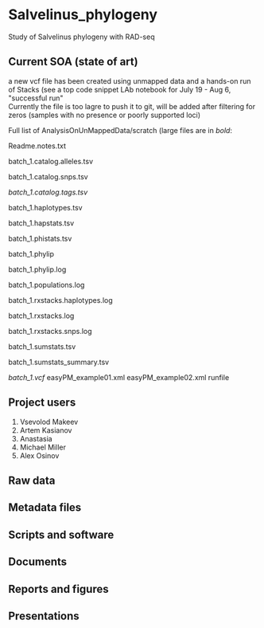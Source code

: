 # Salvelinus_phylogeny
Study of Salvelinus phylogeny with RAD-seq
## Current SOA (state of art)

a new vcf file has been created using unmapped data and a hands-on run of Stacks (see a top code snippet LAb notebook for July 19 - Aug 6,
 "successful run"  
Currently the file is too lagre to push it to git, will be added after filtering for zeros (samples with no presence or poorly supported loci)

Full list of AnalysisOnUnMappedData/scratch (large files are in *bold*: 

Readme.notes.txt

batch_1.catalog.alleles.tsv

batch_1.catalog.snps.tsv

*batch_1.catalog.tags.tsv*

batch_1.haplotypes.tsv

batch_1.hapstats.tsv

batch_1.phistats.tsv

batch_1.phylip

batch_1.phylip.log

batch_1.populations.log

batch_1.rxstacks.haplotypes.log

batch_1.rxstacks.log

batch_1.rxstacks.snps.log

batch_1.sumstats.tsv

batch_1.sumstats_summary.tsv

*batch_1.vcf*
easyPM_example01.xml
easyPM_example02.xml
runfile


## Project users

1. Vsevolod Makeev
1. Artem Kasianov
1. Anastasia
1. Michael Miller
1. Alex Osinov

## Raw data

## Metadata files

## Scripts and software

## Documents

## Reports and figures

## Presentations
